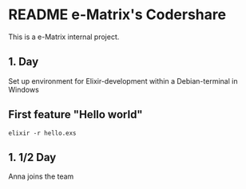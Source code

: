 # README e-Matrix's Codershare


This is a e-Matrix internal project.

## 1. Day

Set up environment for Elixir-development within a Debian-terminal in Windows

## First feature "Hello world"

    elixir -r hello.exs


## 1. 1/2 Day

Anna joins the team
